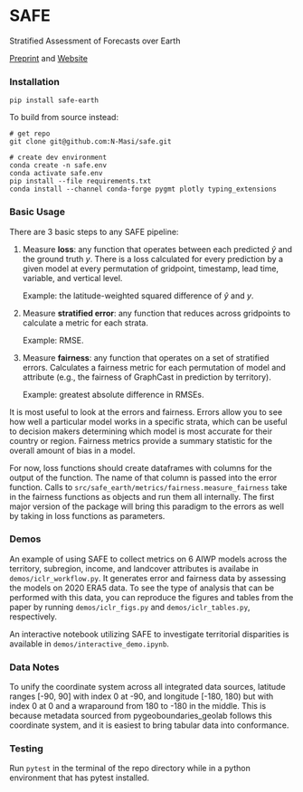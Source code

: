 # SAFE
Stratified Assessment of Forecasts over Earth

[Preprint](https://n-masi.github.io/papers/safe_masi.pdf) and [Website](https://n-masi.github.io/safe)

### Installation

`pip install safe-earth`

To build from source instead:

```
# get repo
git clone git@github.com:N-Masi/safe.git

# create dev environment
conda create -n safe.env
conda activate safe.env
pip install --file requirements.txt
conda install --channel conda-forge pygmt plotly typing_extensions
```
<!-- 
If you are an authorized contributor and want to upload a new version to pypi: 

```
python3 -m build
python3 -m twine upload dist/*
```
-->

<!-- When running directly from the source repository, run files with `python -m safe_earth.<directory>.<file_without_extension>` while in the `src/` subdirectory. -->

### Basic Usage

There are 3 basic steps to any SAFE pipeline:
1. Measure **loss**: any function that operates between each predicted $\hat{y}$ and the ground truth $y$. There is a loss calculated for every prediction by a given model at every permutation of gridpoint, timestamp, lead time, variable, and vertical level. 

    Example: the latitude-weighted squared difference of $\hat{y}$ and $y$.

2. Measure **stratified error**: any function that reduces across gridpoints to calculate a metric for each strata. 

    Example: RMSE.

3. Measure **fairness**: any function that operates on a set of stratified errors. Calculates a fairness metric for each permutation of model and attribute (e.g., the fairness of GraphCast in prediction by territory).

    Example: greatest absolute difference in RMSEs.

It is most useful to look at the errors and fairness. Errors allow you to see how well a particular model works in a specific strata, which can be useful to decision makers determining which model is most accurate for their country or region. Fairness metrics provide a summary statistic for the overall amount of bias in a model. 

For now, loss functions should create dataframes with columns for the output of the function. The name of that column is passed into the error function. Calls to `src/safe_earth/metrics/fairness.measure_fairness` take in the fairness functions as objects and run them all internally. The first major version of the package will bring this paradigm to the errors as well by taking in loss functions as parameters.

<!-- TODO: pass error function handles to losses rather than error names -->
<!-- To facilitate ease of use, you generate errors by passing in the loss functions of choice as arguments to a call from `src/safe_earth/metrics/errors`, and also submit functions as arguments in calls to `src/safe_earth/metrics/fairness.measure_fairness`. This reduces the lines of code in a SAFE pipeline, and also allows you to extend SAFE with your own functions. You can still access the losses themselves through direct calls to `src/safe_earth/metrics/losses`. -->

### Demos

An example of using SAFE to collect metrics on 6 AIWP models across the territory, subregion, income, and landcover attributes is availabe in `demos/iclr_workflow.py`. It generates error and fairness data by assessing the models on 2020 ERA5 data. To see the type of analysis that can be performed with this data, you can reproduce the figures and tables from the paper by running `demos/iclr_figs.py` and `demos/iclr_tables.py`, respectively.

An interactive notebook utilizing SAFE to investigate territorial disparities is available in `demos/interactive_demo.ipynb`.

<!-- Instructions to run on OSCAR:

# TO RUN:
# 0. activate environment (conda activate faireenvconda)
# 1. move the file to the src/ directory
# 2. cd src/
# 3. python -m toy_workflow

-->

### Data Notes

To unify the coordinate system across all integrated data sources, latitude ranges [-90, 90] with index 0 at -90, and longitude [-180, 180) but with index 0 at 0 and a wraparound from 180 to -180 in the middle. This is because metadata sourced from pygeoboundaries_geolab follows this coordinate system, and it is easiest to bring tabular data into conformance.

### Testing

Run `pytest` in the terminal of the repo directory while in a python environment that has pytest installed.
